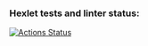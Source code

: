### Hexlet tests and linter status:
[![Actions Status](https://github.com/Nafanya-dev/python-project-50/actions/workflows/hexlet-check.yml/badge.svg)](https://github.com/Nafanya-dev/python-project-50/actions)